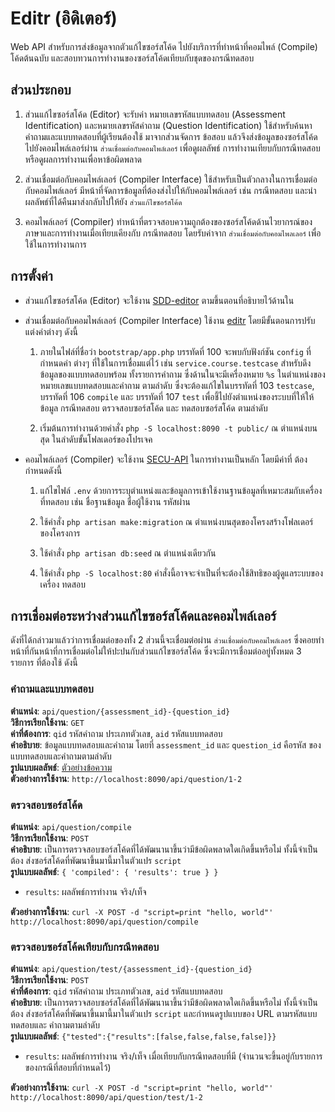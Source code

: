 # Editr (อิดิเตอร์)

Web API สำหรับการส่งข้อมูลจากตัวแก้ไขซอร์สโค้ด ไปยังบริการที่ทำหน้าที่คอมไพล์ (Compile) โค้ดต้นฉบับ
และสอบทวนการทำงานของซอร์สโค้ดเทียบกับชุดของกรณีทดสอบ 

## ส่วนประกอบ

1. ส่วนแก้ไขซอร์สโค้ด (Editor)
จะรับค่า หมายเลขรหัสแบบทดสอบ (Assessment Identification) และหมายเลขรหัสคำถาม 
(Question Identification) ใช้สำหรับค้นหาคำถามและแบบทดสอบที่ผู้เรียนต้องใช้ มาจากส่วนจัดการ
ข้อสอบ แล้วจึงส่งข้อมูลของซอร์สโค้ดไปยังคอมไพล์เลอร์ผ่าน `ส่วนเชื่อมต่อกับคอมไพล์เลอร์` เพื่อดูผลลัพธ์
การทำงานเทียบกับกรณีทดสอบ หรือดูผลการทำงานเพื่อหาข้อผิดพลาด

1. ส่วนเชื่อมต่อกับคอมไพล์เลอร์ (Compiler Interface)
ใช้สำหรับเป็นตัวกลางในการเชื่อมต่อกับคอมไพล์เลอร์ มีหน้าที่จัดการข้อมูลที่ต้องส่งไปให้กับคอมไพล์เลอร์
เช่น กรณีทดสอบ และนำผลลัพธ์ที่ได้คืนมาส่งกลับไปให้ยัง `ส่วนแก้ไขซอร์สโค้ด`

1. คอมไพล์เลอร์ (Compiler)
ทำหน้าที่ตรวจสอบความถูกต้องของซอร์สโค้ดด้านไวยากรณ์ของภาษาและการทำงานเมื่อเทียบเคียงกับ
กรณีทดสอบ โดยรับค่าจาก `ส่วนเชื่อมต่อกับคอมไพลเลอร์` เพื่อใช้ในการทำงานการ


## การตั้งค่า

- ส่วนแก้ไขซอร์สโค้ด (Editor)
จะใช้งาน [SDD-editor](https://github.com/guiderof/SDD-editor) ตามขึ้นตอนที่อธิบายไว้ด้านใน


- ส่วนเชื่อมต่อกับคอมไพล์เลอร์ (Compiler Interface)
ใช้งาน [editr](https://github.com/sitdh/editr) โดยมีขั้นตอนการปรับแต่งค่าต่างๆ ดังนี้
  1. ภายในไฟล์ที่ชื่อว่า `bootstrap/app.php` บรรทัดที่ 100 จะพบกับฟังก์ชัน `config` ที่กำหนดค่า
  ต่างๆ ที่ใช้ในการเชื่อมแต่ไว้ เช่น `service.course.testcase` สำหรับดึงข้อมูลของแบบทดสอบพร้อม
  ทั้งรายการคำถาม ซึ่งด้านในจะมีเครื่องหมาย `%s` ในตำแหน่งของหมายเลขแบบทดสอบและคำถาม 
  ตามลำดับ ซึ่งจะต้องแก้ไขในบรรทัดที่ 103 `testcase`, บรรทัดที่ 106 `compile` และ 
  บรรทัดที่ 107 `test` เพื่อชี้ไปยังตำแหน่งของระบบที่ให้ให้ข้อมูล กรณีทดสอบ ตรวจสอบซอร์สโค้ด และ
  ทดสอบซอร์สโค้ด ตามลำดับ

  1. เริ่มต้นการทำงานด้วยคำสั่ง `php -S localhost:8090 -t public/` ณ ตำแหน่งบนสุด
  ในลำดับขั้นโฟลเดอร์ของโปรเจค

- คอมไพล์เลอร์ (Compiler)
จะใช้งาน [SECU-API](https://github.com/sitdh/SECU-API) ในการทำงานเป็นหลัก โดยมีค่าที่
ต้องกำหนดดังนี้
  1. แก้ไขไฟล์ `.env` ด้วยการระบุตำแหน่งและข้อมูลการเข้าใช้งานฐานข้อมูลที่เหมาะสมกับเครื่อง
  ที่ทดสอบ เช่น ชื่อฐานข้อมูล ชื่อผู้ใช้งาน รหัสผ่าน

  1. ใช้คำสั่ง `php artisan make:migration` ณ ตำแหน่งบนสุดของโครงสร้างโฟลเดอร์ของโครงการ

  1. ใช้คำสั่ง `php artisan db:seed` ณ ตำแหน่งเดียวกัน

  1. ใช้คำสั่ง `php -S localhost:80` คำสั่งนี้อาจจะจำเป็นที่จะต้องใช้สิทธิของผู้ดูแลระบบของเครื่อง
  ทดสอบ


## การเชื่อมต่อระหว่างส่วนแก้ไขซอร์สโค้ดและคอมไพล์เลอร์
ดังที่ได้กล่าวมาแล้วว่าการเชื่อมต่อของทั้ง 2 ส่วนนี้จะเชื่อมต่อผ่าน `ส่วนเชื่อมต่อกับคอมไพล์เลอร์` 
ซึ่งคอยทำหน้าที่กันหน้าที่การเชื่อมต่อไม่ให้ปะปนกับส่วนแก้ไขซอร์สโค้ด ซึ่งจะมีการเชื่อมต่ออยู่ทั้งหมด 3 
รายการ ที่ต้องใช้ ดังนี้

### คำถามและแบบทดสอบ
__ตำแหน่ง__: `api/question/{assessment_id}-{question_id}`   
__วิธีการเรียกใช้งาน__: `GET`  
__ค่าที่ต้องการ__: `qid` รหัสคำถาม ประเภทตัวเลข, `aid` รหัสแบบทดสอบ  
__คำอธิบาย__: ข้อมูลแบบทดสอบและคำถาม โดยที่ `assessment_id` และ `question_id` คือรหัส
ของแบบทดสอบและคำถามตามลำดับ   
__รูปแบบผลลัพธ์__: [ตัวอย่างข้อความ](http://api2.mycodeville.com/attempt-assignment/1/question/1)  
__ตัวอย่างการใช้งาน__: `http://localhost:8090/api/question/1-2`

### ตรวจสอบซอร์สโค้ด 
__ตำแหน่ง__: `api/question/compile`  
__วิธีการเรียกใช้งาน__: `POST`  
__คำอธิบาย__: เป็นการตรวจสอบซอร์สโค้ดที่ได้พัฒนานาขึ้นว่ามีข้อผิดพลาดใดเกิดขึ้นหรือไม่ ทั้งนี้จำเป็นต้อง
ส่งซอร์สโค้ดที่พัฒนาขึ้นมานี้มาในตัวแปร `script`   
__รูปแบบผลลัพธ์__: `{ 'compiled': { 'results': true } }`  
  + `results`: ผลลัพธ์การทำงาน จริง/เท็จ   

__ตัวอย่างการใช้งาน__: `curl -X POST -d "script=print "hello, world"' http://localhost:8090/api/question/compile`  

### ตรวจสอบซอร์สโค้ดเทียบกับกรณีทดสอบ
__ตำแหน่ง__: `api/question/test/{assessment_id}-{question_id}`  
__วิธีการเรียกใช้งาน__: `POST`    
__ค่าที่ต้องการ__: `qid` รหัสคำถาม ประเภทตัวเลข, `aid` รหัสแบบทดสอบ  
__คำอธิบาย__: เป็นการตรวจสอบซอร์สโค้ดที่ได้พัฒนานาขึ้นว่ามีข้อผิดพลาดใดเกิดขึ้นหรือไม่ ทั้งนี้จำเป็นต้อง
ส่งซอร์สโค้ดที่พัฒนาขึ้นมานี้มาในตัวแปร `script` และกำหนดรูปแบบของ URL ตามรหัสแบบทดสอบและ
คำถามตามลำดับ  
__รูปแบบผลลัพธ์__: `{"tested":{"results":[false,false,false,false]}}`  
  + `results`: ผลลัพธ์การทำงาน จริง/เท็จ เมื่อเทียบกับกรณีทดสอบที่มี (จำนวนจะขึ้นอยู่กับรายการของกรณีที่สอบที่กำหนดไว้)  

__ตัวอย่างการใช้งาน__: `curl -X POST -d "script=print "hello, world"' http://localhost:8090/api/question/test/1-2`  

